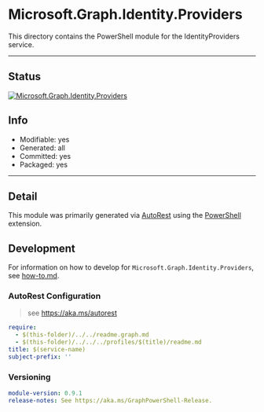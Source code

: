 <!-- region Generated -->
# Microsoft.Graph.Identity.Providers
This directory contains the PowerShell module for the IdentityProviders service.

---
## Status
[![Microsoft.Graph.Identity.Providers](https://img.shields.io/powershellgallery/v/Microsoft.Graph.Identity.Providers.svg?style=flat-square&label=Microsoft.Graph.Identity.Providers "Microsoft.Graph.Identity.Providers")](https://www.powershellgallery.com/packages/Microsoft.Graph.Identity.Providers/)

## Info
- Modifiable: yes
- Generated: all
- Committed: yes
- Packaged: yes

---
## Detail
This module was primarily generated via [AutoRest](https://github.com/Azure/autorest) using the [PowerShell](https://github.com/Azure/autorest.powershell) extension.

## Development
For information on how to develop for `Microsoft.Graph.Identity.Providers`, see [how-to.md](how-to.md).
<!-- endregion -->

### AutoRest Configuration

> see https://aka.ms/autorest

``` yaml
require:
  - $(this-folder)/../../readme.graph.md
  - $(this-folder)/../../../profiles/$(title)/readme.md
title: $(service-name)
subject-prefix: ''

```
### Versioning

``` yaml
module-version: 0.9.1
release-notes: See https://aka.ms/GraphPowerShell-Release.
```
